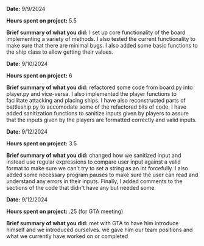 **Date:** 9/9/2024

**Hours spent on project:** 5.5

**Brief summary of what you did:** I set up core functionality of the board implementing a variety of methods. I also tested the current functionality to make sure that there are minimal bugs. I also added some basic functions to the ship class to allow getting their values.



**Date:** 9/10/2024

**Hours spent on project:** 6

**Brief summary of what you did:** refactored some code from board.py into player.py and vice-versa. I also implemented the player functions to facilitate attacking and placing ships. I have also reconstructed parts of battleship.py to accomodate some of the refactored bits of code. I have added sanitization functions to sanitize inputs given by players to assure that the inputs given by the players are formatted correctly and valid inputs.



**Date:** 9/12/2024

**Hours spent on project:** 3.5

**Brief summary of what you did:** changed how we sanitized input and instead use regular expressions to compare user input against a valid format to make sure we can't try to set a string as an int forcefully. I also added some necessary program pauses to make sure the user can read and understand any errors in their inputs. Finally, I added comments to the sections of the code that didn't have any but needed some.



**Date:** 9/12/2024

**Hours spent on project:** .25 (for GTA meeting)

**Brief summary of what you did:** met with GTA to have him introduce himself and we introduced ourselves. we gave him our team positions and what we currently have worked on or completed
